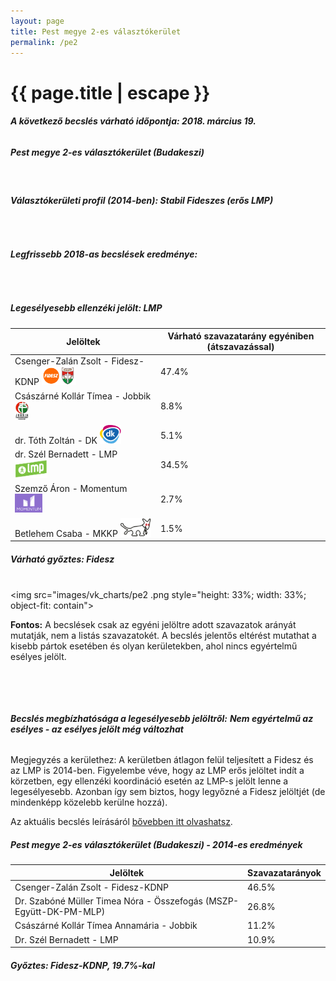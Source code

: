 ```yaml
---
layout: page
title: Pest megye 2-es választókerület
permalink: /pe2
---
```


<h1 class="page-title">{{ page.title | escape }}</h1>

<div class="section">
    <div class="row">
          <div class="col s12"><h6><span><strong>A következő becslés várható időpontja: 2018. március 19.</strong></span></h6>
		  <h5>Pest megye 2-es választókerület (Budakeszi)</h5>
<br/><h6><strong>Választókerületi profil (2014-ben): <span id="profil">Stabil Fideszes (erős LMP)</span></strong></h6>
<br/>
<h6><strong>Legfrissebb 2018-as becslések eredménye:</strong></h6><br/>
			<h5><strong>Legesélyesebb ellenzéki jelölt: <span id="masodik">LMP</span><span id="esely2"></span><span></span></strong></h5>
<table class="striped">
              <thead>
                <tr>
                    <th>Jelöltek</th>
                    <th>Várható szavazatarány egyéniben (átszavazással)</th>
                </tr>
              </thead>
              <tbody>
             <tr>
                  <td>Csenger-Zalán Zsolt - Fidesz-KDNP <img src="images/fideszkdnp_logo.png" style="width:55px;height:30px;"></td>
				  <td id="id_fidesz">47.4%</td>
			</tr>
			<tr><td>Császárné Kollár Tímea - Jobbik <img src="images/jobbik_logo.png" style="width:23px;height:30px;"></td><td id="id_jobbik">8.8%</td></tr>
<tr>
                  <td>dr. Tóth Zoltán - DK <img src="images/dk_logo.png" style="width:34px;height:30px;"></td>
				  <td id="id_baloldal">5.1%</td>
			</tr>
			<tr>
                  <td>dr. Szél Bernadett - LMP <img src="images/lmp_logo.png" style="width:52px;height:30px;"></td>
				  <td id="lmp">34.5%</td>
			</tr>
			<tr>
				  <td>Szemző Áron - Momentum <img src="images/momentum_logo.png" style="width:44px;height:30px;"></td>
				  <td id="id_momentum">2.7%</td>
			</tr>
                
<tr>
<td>Betlehem Csaba - MKKP <img src="images/mkkp_logo.png" style="width:49px;height:30px;"></td>
<td id="id_mkkp">1.5%</td>
</tr>  
              </tbody>
            </table><h5>Várható győztes: <span id="gyoztes">Fidesz</span><span id="esely"></span><span></span></h5>
			
			
<br/><img src="images/vk_charts/pe2
.png style="height: 33%; width: 33%; object-fit: contain"><br/><p><strong>Fontos:</strong> A becslések csak az egyéni jelöltre adott szavazatok arányát mutatják, nem a listás szavazatokét. A becslés jelentős eltérést mutathat a kisebb pártok esetében és olyan kerületekben, ahol nincs egyértelmű esélyes jelölt.</p>
<br/>
			
<br/><h6><strong>Becslés megbízhatósága a legesélyesebb jelöltről:</strong> <strong><span id="biztos_jelolt">Nem egyértelmű az esélyes - az esélyes jelölt még változhat</span></strong></h6>
<p>Megjegyzés a kerülethez: A kerületben átlagon felül teljesített a Fidesz és az LMP is 2014-ben. Figyelembe véve, hogy az LMP erős jelöltet indít a körzetben, egy ellenzéki koordináció esetén az LMP-s jelölt lenne a legesélyesebb. Azonban így sem biztos, hogy legyőzné a Fidesz jelöltjét (de mindenképp közelebb kerülne hozzá).</p>
<p>Az aktuális becslés leírásáról <a href="../metodologia#0312">bővebben itt olvashatsz</a>.</p>
          </div>
    </div>
</div>

<div class="section">
    <div class="row">
          <div class="col s12">
		  <h5>Pest megye 2-es választókerület (Budakeszi) - 2014-es eredmények</h5>
            <table class="striped">
              <thead>
                <tr>
                    <th>Jelöltek</th>
                    <th>Szavazatarányok</th>
                </tr>
              </thead>
              <tbody>
             <tr>
                  <td>Csenger-Zalán Zsolt - Fidesz-KDNP</td>
				  <td>46.5%</td>
			</tr>
			<tr>
			      <td>Dr. Szabóné Müller Timea Nóra - Összefogás (MSZP-Együtt-DK-PM-MLP)</td>
				  <td>26.8%</td>  
			</tr>
			<tr>
			      <td>Császárné Kollár Tímea Annamária - Jobbik</td>
				  <td>11.2%</td>
			</tr>
			<tr>
				  <td>Dr. Szél Bernadett - LMP</td>
				  <td>10.9%</td>
			</tr>  	
              </tbody>
            </table>
			<h5>Győztes: Fidesz-KDNP, 19.7%-kal</h5>
          </div>
    </div>
</div>
